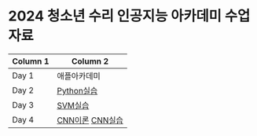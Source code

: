 # 2024 청소년 수리 인공지능 아카데미 수업 자료

| Column 1 | Column 2 |
|---|---|
| Day 1 | 애플아카데미 |
| Day 2 | [Python실습]() |
| Day 3 | [SVM실습]()|
| Day 4 | [CNN이론](https://postechackr-my.sharepoint.com/:p:/r/personal/phrphr_postech_ac_kr/_layouts/15/Doc.aspx?sourcedoc=%7B4D1D7759-B43C-49D8-B849-AA963372EB09%7D&file=CNN.pptx&action=edit&mobileredirect=true&DefaultItemOpen=1&ct=1747107823386&wdOrigin=OFFICECOM-WEB.START.EDGEWORTH&cid=481073f5-a03f-47ed-9e84-8c80bdb0f432&wdPreviousSessionSrc=HarmonyWeb&wdPreviousSession=69611d4d-68f1-4284-8108-1b7ed6a0d4de) [CNN실습]()|
